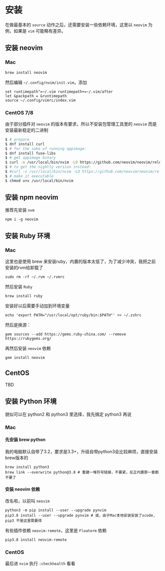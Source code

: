 # 安装

在做最基本的 `source` 动作之后，还需要安装一些依赖环境，这里以 `neovim` 为例，如果是 `vim` 可能略有差异。

## 安装 neovim

### Mac

```
brew install neovim
```

然后编辑 `~/.config/nvim/init.vim`，添加

```
set runtimepath^=~/.vim runtimepath+=~/.vim/after
let &packpath = &runtimepath
source ~/.config/vimrc/index.vim
```

### CentOS 7/8

由于部分插件对 `neovim` 的版本有要求，所以不安装包管理工具里的 `neovim` 而是安装最新稳定的二进制

```bash
$ # prepare
$ dnf install curl
$ # for the sake of running appimage:
$ dnf install fuse-libs
$ # get appimage binary
$ curl -o /usr/local/bin/nvim -LO https://github.com/neovim/neovim/releases/download/stable/nvim.appimage
$ # to get the nightly version instead:
$ #curl -o /usr/local/bin/nvim -LO https://github.com/neovim/neovim/releases/download/nightly/nvim.appimage
$ # make it executable
$ chmod u+x /usr/local/bin/nvim
```

## 安装 npm neovim 

推荐先安装 `nvm`

```
npm i -g neovim
```

## 安装 Ruby 环境

### Mac

这里也是使用 brew 来安装ruby，内置的版本太低了，为了减少冲突，我把之前安装的rvm给卸载了

```
sudo rm -rf ~/.rvm ~/.rvmrc
```

然后安装 `Ruby`

```
brew install ruby
```

安装好以后需要手动加到环境变量

```
echo 'export PATH="/usr/local/opt/ruby/bin:$PATH"' >> ~/.zshrc
```

然后是换源：

```
gem sources --add https://gems.ruby-china.com/ --remove https://rubygems.org/
```

再然后安装 `neovim` 依赖

```
gem install neovim
```

## CentOS

TBD

## 安装 Python 环境

貌似可以在 python2 和 python3 里选择，我先搞定 python3 再说

### Mac

#### 先安装 brew python

我的电脑默认自带了3.2，要求是3.3+，升级自带python3会比较麻烦，直接安装brew版本的

```
brew install python3
brew link --overwrite python@3.8 # 重建一堆符号链接，不要紧，反正内置那一套都不要了
```

#### 安装 neovim 依赖

改名啦，以前叫 `neovim`

```
python3 -m pip install --user --upgrade pynvim
pip3.8 install --user --upgrade pynvim # 或，由于Mac本地安装安装了xcode, pip3 不是这里需要得
```

有些插件依赖 `neovim-remote`，这里是 `Floaterm` 依赖

```
pip3.8 install neovim-remote
```

### CentOS

最后进 `nvim` 执行 `:checkhealth` 看看
